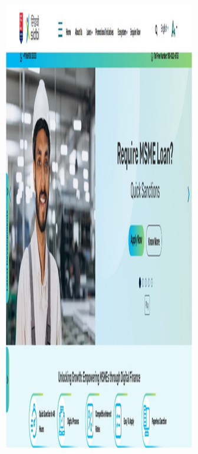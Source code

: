 <html lang="en-US">

<head>
    <meta charset="UTF-8">
    <meta name="viewport" content="width=device-width, initial-scale=1">
    <img src = "sibi screenshot.jpg"
    	width="1600" height="1200"
         alt = "SIDBI Bank" />

</head>

<!-- add your script here -->

<body></body>

</html>
